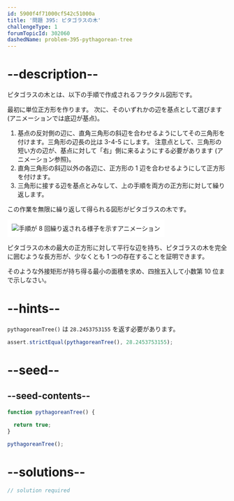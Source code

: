```yaml
---
id: 5900f4f71000cf542c51000a
title: '問題 395: ピタゴラスの木'
challengeType: 1
forumTopicId: 302060
dashedName: problem-395-pythagorean-tree
---
```


# --description--

ピタゴラスの木とは、以下の手順で作成されるフラクタル図形です。

最初に単位正方形を作ります。 次に、そのいずれかの辺を基点として選びます (アニメーションでは底辺が基点)。

1. 基点の反対側の辺に、直角三角形の斜辺を合わせるようにしてその三角形を付けます。三角形の辺長の比は 3-4-5 にします。 注意点として、三角形の短い方の辺が、基点に対して「右」側に来るようにする必要があります (アニメーション参照)。
2. 直角三角形の斜辺以外の各辺に、正方形の 1 辺を合わせるようにして正方形を付けます。
3. 三角形に接する辺を基点とみなして、上の手順を両方の正方形に対して繰り返します。

この作業を無限に繰り返して得られる図形がピタゴラスの木です。

<img class="img-responsive center-block" alt="手順が 8 回繰り返される様子を示すアニメーション" src="https://cdn.freecodecamp.org/curriculum/project-euler/pythagorean-tree.gif" style="background-color: white; padding: 10px;" />

ピタゴラスの木の最大の正方形に対して平行な辺を持ち、ピタゴラスの木を完全に囲むような長方形が、少なくとも 1 つの存在することを証明できます。

そのような外接矩形が持ち得る最小の面積を求め、四捨五入して小数第 10 位まで示しなさい。

# --hints--

`pythagoreanTree()` は `28.2453753155` を返す必要があります。

```js
assert.strictEqual(pythagoreanTree(), 28.2453753155);
```

# --seed--

## --seed-contents--

```js
function pythagoreanTree() {

  return true;
}

pythagoreanTree();
```

# --solutions--

```js
// solution required
```
